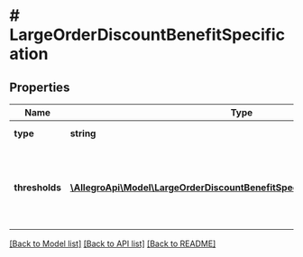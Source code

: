 # # LargeOrderDiscountBenefitSpecification

## Properties

Name | Type | Description | Notes
------------ | ------------- | ------------- | -------------
**type** | **string** |  | [optional] [default to 'LARGE_ORDER_DISCOUNT']
**thresholds** | [**\AllegroApi\Model\LargeOrderDiscountBenefitSpecificationAllOfThresholds[]**](LargeOrderDiscountBenefitSpecificationAllOfThresholds.md) | List of order discount thresholds. A threshold with a higher orderValue.lowerBound.amount than another one must also have a higher discount.percentage. |

[[Back to Model list]](../../README.md#models) [[Back to API list]](../../README.md#endpoints) [[Back to README]](../../README.md)
